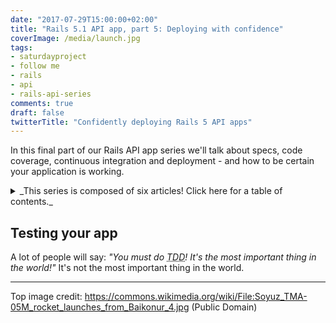 ```yaml
---
date: "2017-07-29T15:00:00+02:00"
title: "Rails 5.1 API app, part 5: Deploying with confidence"
coverImage: /media/launch.jpg
tags:
- saturdayproject
- follow me
- rails
- api
- rails-api-series
comments: true
draft: false
twitterTitle: "Confidently deploying Rails 5 API apps"
---
```


In this final part of our Rails API app series we'll talk about specs, code coverage, continuous integration and deployment - and how to be certain your application is working.

<!--more-->

<details>
  <summary>_This series is composed of six articles! Click here for a table of contents._</summary>

  * [Part 0: Stack choices](/2017/07/rails-5.1-api-with-vue.js-frontend-part-0-stack-choices/)
  * [Part 1: Setting up a Rails API app](/2017/07/rails-5.1-api-with-vue.js-frontend-part-1-setting-up-a-rails-api-app/)
  * [Part 2: Modeling reality](/2017/07/rails-5.1-api-with-vue.js-frontend-part-2-modeling-reality/)
  * [Part 3: API versioning](/2017/07/rails-5.1-api-with-vue.js-frontend-part-3-api-versioning/)
  * [Part 4: Authentication and authorization](/2017/07/rails-5.1-api-with-vue.js-frontend-part-4-authentication-and-authorization/)
  * [Part 5: Deploying with confidence](/2017/07/rails-5.1-api-app-part-4-deploying-with-confidence/)
</details>

## Testing your app

A lot of people will say: _"You must do <abbr title="Test-driven development">TDD</abbr>! It's the most important thing in the world!"_ It's not the most important thing in the world.


---

Top image credit: https://commons.wikimedia.org/wiki/File:Soyuz_TMA-05M_rocket_launches_from_Baikonur_4.jpg (Public Domain)
